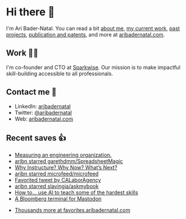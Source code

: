 # Hi there  👋

I'm Ari Bader-Natal. You can read a bit [about me](https://aribadernatal.com), [my current work](https://aribadernatal.com/projects/Sparkwise/), [past projects](https://aribadernatal.com/projects/), [publication and patents](https://aribadernatal.com/publications), and more at [aribadernatal.com](https://aribadernatal.com).

## Work  👨‍💻

I'm co-founder and CTO at [Sparkwise](https://sparkwise.co). Our mission is to make impactful skill-building accessible to all professionals.

## Contact me  💬 

- LinkedIn: [aribadernatal](https://linkedin.com/in/aribadernatal)
- Twitter: [@aribadernatal](https://twitter.com/aribadernatal)
- Web: [aribadernatal.com](https://aribadernatal.com)

## Recent saves  👍

<!--START_SECTION:feed-->
* [Measuring an engineering organization.](https:&#x2F;&#x2F;favorites.aribadernatal.com&#x2F;pocket-favorites&#x2F;2023&#x2F;01&#x2F;measuring-an-engineering-organization&#x2F;)
* [aribn starred garethdmm&#x2F;SpreadsheetMagic](https:&#x2F;&#x2F;favorites.aribadernatal.com&#x2F;github-favorites&#x2F;2023&#x2F;01&#x2F;aribn-starred-garethdmm-spreadsheetmagic&#x2F;)
* [Why Instructure? Why Now? What’s Next?](https:&#x2F;&#x2F;favorites.aribadernatal.com&#x2F;pocket-favorites&#x2F;2023&#x2F;01&#x2F;why-instructure-why-now-whats-next&#x2F;)
* [aribn starred microfeed&#x2F;microfeed](https:&#x2F;&#x2F;favorites.aribadernatal.com&#x2F;github-favorites&#x2F;2022&#x2F;12&#x2F;aribn-starred-microfeed-microfeed&#x2F;)
* [Favorited tweet by CALaborAgency](https:&#x2F;&#x2F;favorites.aribadernatal.com&#x2F;twitter-favorites&#x2F;2022&#x2F;12&#x2F;favorited-tweet-by-calaboragency&#x2F;)
* [aribn starred slavingia&#x2F;askmybook](https:&#x2F;&#x2F;favorites.aribadernatal.com&#x2F;github-favorites&#x2F;2022&#x2F;12&#x2F;aribn-starred-slavingia-askmybook&#x2F;)
* [How to… use AI to teach some of the hardest skills](https:&#x2F;&#x2F;favorites.aribadernatal.com&#x2F;pocket-favorites&#x2F;2022&#x2F;12&#x2F;how-to-use-ai-to-teach-some-of-the-hardest-skills&#x2F;)
* [A Bloomberg terminal for Mastodon](https:&#x2F;&#x2F;favorites.aribadernatal.com&#x2F;pocket-favorites&#x2F;2022&#x2F;12&#x2F;a-bloomberg-terminal-for-mastodon&#x2F;)
<!--END_SECTION:feed-->
* [Thousands more at favorites.aribadernatal.com](https://favorites.aribadernatal.com)
